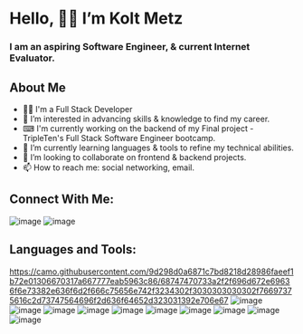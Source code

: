 # Hello, 👋👋 I’m Kolt Metz 

### I am an aspiring Software Engineer, & current Internet Evaluator.

## About Me 
- 👨‍💻 I'm a Full Stack Developer
- 👀 I’m interested in advancing skills & knowledge to find my career.
- ⌨ I'm currently working on the backend of my Final project - TripleTen's Full Stack Software Engineer bootcamp. 
- 🌱 I’m currently learning languages & tools to refine my technical abilities.
- 💞️ I’m looking to collaborate on frontend & backend projects.
- 📫 How to reach me: social networking, email. 

## Connect With Me:

  ![image](https://github.com/user-attachments/assets/3e3bd3b3-7ad5-4043-810b-f6f2f141201f) ![image](https://github.com/user-attachments/assets/482b49bb-1003-4f1d-9130-c90e8d806aed)

## Languages and Tools:
  
https://camo.githubusercontent.com/9d298d0a6871c7bd8218d28986faeef1b72e01306670317a667777eab5963c86/68747470733a2f2f696d672e69636f6e73382e636f6d2f666c75656e742f3234302f3030303030302f76697375616c2d73747564696f2d636f64652d323031392e706e67 ![image](https://github.com/user-attachments/assets/a81445e1-ee22-42ca-96b8-804729cc44db) ![image](https://github.com/user-attachments/assets/172fa183-613b-4a78-a618-f7cffd9e9aea) ![image](https://github.com/user-attachments/assets/472d8cdd-c2c2-4834-8f63-76b937b8100c)
 ![image](https://github.com/user-attachments/assets/14aa47e4-bd89-4ac1-9d4a-79a6c5c47764) ![image](https://github.com/user-attachments/assets/7237aacf-774c-463f-818d-e65fb4d3d12b) ![image](https://github.com/user-attachments/assets/9bf5c701-ad9e-45f9-8277-6f9a042d640c) ![image](https://github.com/user-attachments/assets/d6bb214f-d295-406d-beb5-c3bfd8d79de9) ![image](https://github.com/user-attachments/assets/d4e26bc1-3309-4b33-b1b0-dcf8b0dfc29d) ![image](https://github.com/user-attachments/assets/5f3755ef-0b34-4118-a5b9-a59d23be0ea2) ![image](https://github.com/user-attachments/assets/b1dc54da-2dea-4f3d-a7f1-fcaf1f3fa24f)


<!---
kltrmtz/kltrmtz is a ✨ special ✨ repository because its `README.md` (this file) appears on your GitHub profile.
You can click the Preview link to take a look at your changes.
--->
